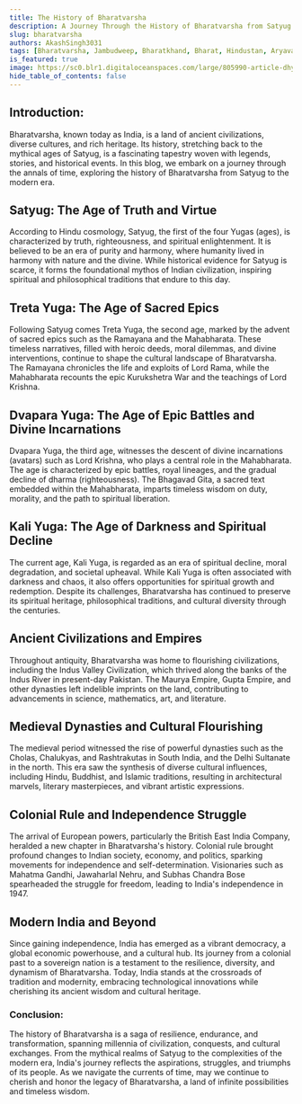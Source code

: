 ```yaml
---
title: The History of Bharatvarsha
description: A Journey Through the History of Bharatvarsha from Satyug
slug: bharatvarsha
authors: AkashSingh3031
tags: [Bharatvarsha, Jambudweep, Bharatkhand, Bharat, Hindustan, Aryavarta, Ajnabhavarsh, Tenjiku, India]
is_featured: true
image: https://sc0.blr1.digitaloceanspaces.com/large/805990-article-dhyrizbzrt-1459438492.jpeg
hide_table_of_contents: false
---
```


## Introduction:
Bharatvarsha, known today as India, is a land of ancient civilizations, diverse cultures, and rich heritage. Its history, stretching back to the mythical ages of Satyug, is a fascinating tapestry woven with legends, stories, and historical events. In this blog, we embark on a journey through the annals of time, exploring the history of Bharatvarsha from Satyug to the modern era.

## Satyug: The Age of Truth and Virtue
According to Hindu cosmology, Satyug, the first of the four Yugas (ages), is characterized by truth, righteousness, and spiritual enlightenment. It is believed to be an era of purity and harmony, where humanity lived in harmony with nature and the divine. While historical evidence for Satyug is scarce, it forms the foundational mythos of Indian civilization, inspiring spiritual and philosophical traditions that endure to this day.

## Treta Yuga: The Age of Sacred Epics
Following Satyug comes Treta Yuga, the second age, marked by the advent of sacred epics such as the Ramayana and the Mahabharata. These timeless narratives, filled with heroic deeds, moral dilemmas, and divine interventions, continue to shape the cultural landscape of Bharatvarsha. The Ramayana chronicles the life and exploits of Lord Rama, while the Mahabharata recounts the epic Kurukshetra War and the teachings of Lord Krishna.

## Dvapara Yuga: The Age of Epic Battles and Divine Incarnations
Dvapara Yuga, the third age, witnesses the descent of divine incarnations (avatars) such as Lord Krishna, who plays a central role in the Mahabharata. The age is characterized by epic battles, royal lineages, and the gradual decline of dharma (righteousness). The Bhagavad Gita, a sacred text embedded within the Mahabharata, imparts timeless wisdom on duty, morality, and the path to spiritual liberation.

## Kali Yuga: The Age of Darkness and Spiritual Decline
The current age, Kali Yuga, is regarded as an era of spiritual decline, moral degradation, and societal upheaval. While Kali Yuga is often associated with darkness and chaos, it also offers opportunities for spiritual growth and redemption. Despite its challenges, Bharatvarsha has continued to preserve its spiritual heritage, philosophical traditions, and cultural diversity through the centuries.

## Ancient Civilizations and Empires
Throughout antiquity, Bharatvarsha was home to flourishing civilizations, including the Indus Valley Civilization, which thrived along the banks of the Indus River in present-day Pakistan. The Maurya Empire, Gupta Empire, and other dynasties left indelible imprints on the land, contributing to advancements in science, mathematics, art, and literature.

## Medieval Dynasties and Cultural Flourishing
The medieval period witnessed the rise of powerful dynasties such as the Cholas, Chalukyas, and Rashtrakutas in South India, and the Delhi Sultanate in the north. This era saw the synthesis of diverse cultural influences, including Hindu, Buddhist, and Islamic traditions, resulting in architectural marvels, literary masterpieces, and vibrant artistic expressions.

## Colonial Rule and Independence Struggle
The arrival of European powers, particularly the British East India Company, heralded a new chapter in Bharatvarsha's history. Colonial rule brought profound changes to Indian society, economy, and politics, sparking movements for independence and self-determination. Visionaries such as Mahatma Gandhi, Jawaharlal Nehru, and Subhas Chandra Bose spearheaded the struggle for freedom, leading to India's independence in 1947.

## Modern India and Beyond
Since gaining independence, India has emerged as a vibrant democracy, a global economic powerhouse, and a cultural hub. Its journey from a colonial past to a sovereign nation is a testament to the resilience, diversity, and dynamism of Bharatvarsha. Today, India stands at the crossroads of tradition and modernity, embracing technological innovations while cherishing its ancient wisdom and cultural heritage.

### Conclusion:
The history of Bharatvarsha is a saga of resilience, endurance, and transformation, spanning millennia of civilization, conquests, and cultural exchanges. From the mythical realms of Satyug to the complexities of the modern era, India's journey reflects the aspirations, struggles, and triumphs of its people. As we navigate the currents of time, may we continue to cherish and honor the legacy of Bharatvarsha, a land of infinite possibilities and timeless wisdom.